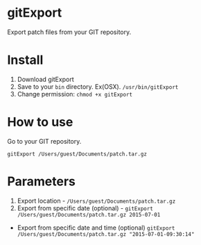 # gitExport
Export patch files from your GIT repository.


# Install
1. Download gitExport
2. Save to your `bin` directory. Ex(OSX). `/usr/bin/gitExport`
3. Change permission: `chmod +x gitExport`


# How to use
Go to your GIT repository.

`gitExport /Users/guest/Documents/patch.tar.gz`


# Parameters
1. Export location - `/Users/guest/Documents/patch.tar.gz`
2. Export from specific date (optional) - `gitExport /Users/guest/Documents/patch.tar.gz 2015-07-01`
  - Export from specific date and time (optional) 
     `gitExport /Users/guest/Documents/patch.tar.gz "2015-07-01-09:30:14"`

